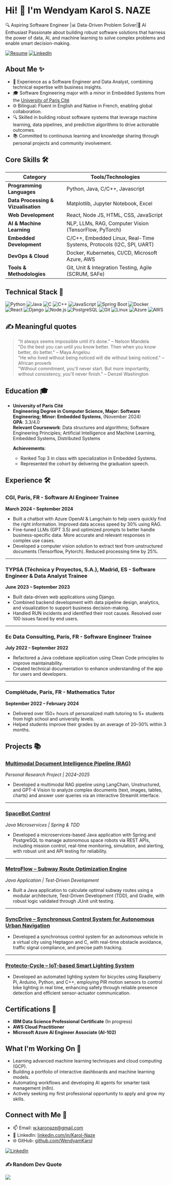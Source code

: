 # Hi! 👋 I'm Wendyam Karol S. NAZE

🔍 Aspiring Software Engineer |📊 Data-Driven Problem Solver|🤖 AI Enthusiast 
Passionate about building robust software solutions that harness the power of data, AI, and machine learning to solve complex problems and enable smart 
decision-making.

[![Resume](https://img.shields.io/badge/My%20Resume-red?style=flat-square&logo=google-chrome&logoColor=white)](https://wendyamkarol.github.io/Karol-Naze-resume/)
[![LinkedIn](https://img.shields.io/badge/LinkedIn-blue?style=flat-square&logo=linkedin&logoColor=white)](https://www.linkedin.com/in/karol-naze/)

## About Me ✨
- 🏦 Experience as a Software Engineer and Data Analyst, combining technical expertise with business insights.
- 🎓 Software Engineering major with a minor in Embedded Systems from the [University of Paris Cité](https://u-paris.fr/)
- 🌐 Bilingual: Fluent in English and Native in French, enabling global collaboration.
- 🔍 Skilled in building robust software systems that leverage machine learning, data pipelines, and predictive algorithms to drive actionable outcomes.
-  📚 Committed to continuous learning and knowledge sharing through personal projects and community involvement.



## Core Skills 🛠️

| **Category**               | **Tools/Technologies**                                               |
|----------------------------|--------------------------------------------------------------------|
| **Programming Languages**  | Python, Java, C/C++, Javascript
| **Data Processing & Vizualisation**     | Matplotlib, Jupyter Notebook, Excel                            |
| **Web Development**        | React, Node JS, HTML, CSS, JavaScript                             |                          
| **AI & Machine Learning**       | NLP, LLMs, RAG, Computer Vision (TensorFlow, PyTorch)                 |
| **Embedded Development**     | C/C++, Embedded Linux, Real-Time Systems, Protocols (I2C, SPI, UART)  |
| **DevOps & Cloud**            | Docker, Kubernetes, CI/CD, Microsoft Azure, AWS  |
| **Tools & Methodologies**     | Git, Unit & Integration Testing, Agile (SCRUM, SAFe) |


## Technical Stack 🚀
![Python](https://img.shields.io/badge/-Python-3776AB?logo=python&logoColor=white)
![Java](https://img.shields.io/badge/-Java-007396?logo=java&logoColor=white)
![C](https://img.shields.io/badge/-C-A8B9CC?logo=c&logoColor=white)
![C++](https://img.shields.io/badge/-C++-00599C?logo=c%2B%2B&logoColor=white)
![JavaScript](https://img.shields.io/badge/-JavaScript-F7DF1E?logo=javascript&logoColor=black)
![Spring Boot](https://img.shields.io/badge/-Spring%20Boot-6DB33F?logo=springboot&logoColor=white)
![Docker](https://img.shields.io/badge/-Docker-2496ED?logo=docker&logoColor=white)
![React](https://img.shields.io/badge/-React-61DAFB?logo=React&logoColor=black)
![Django](https://img.shields.io/badge/-Django-092E20?logo=django&logoColor=white)
![Node.js](https://img.shields.io/badge/-Node.js-339933?logo=Node.js&logoColor=white)
![PostgreSQL](https://img.shields.io/badge/-PostgreSQL-4169E1?logo=postgresql&logoColor=white)
![Git](https://img.shields.io/badge/-Git-F05032?logo=git&logoColor=white)
![Linux](https://img.shields.io/badge/-Linux-000000?logo=linux&logoColor=white)
![Azure](https://img.shields.io/badge/-Azure-0078D4?logo=microsoftazure&logoColor=white)
![AWS](https://img.shields.io/badge/-AWS-232F3E?logo=amazonaws&logoColor=white)

## ✍️ Meaningful quotes

> "It always seems impossible until it’s done." – Nelson Mandela  
> "Do the best you can until you know better. Then when you know better, do better." – Maya Angelou  
> "He who lived without being noticed will die without being noticed." – African proverb  
> "Without commitment, you'll never start. But more importantly, without consistency, you'll never finish." – Denzel Washington

## Education 🎓
- **University of Paris Cité**  
  **Engineering Degree in Computer Science, Major: Software Engineering; Minor: Embedded Systems**, (November 2024)  
  **GPA**: 3.3/4.0  
  **Relevant Coursework**: Data structures and algorithms; Software Engineering Principles; Artificial Intelligence and Machine Learning, Embedded Systems, Distributed Systems
  
  **Achievements**:
  - Ranked Top 3 in class with specialization in Embedded Systems.
  - Represented the cohort by delivering the graduation speech.
    
## Experience 🛠️
### CGI, Paris, FR - Software AI Engineer Trainee  
**March 2024 – September 2024**  

- Built a chatbot with Azure OpenAI & Langchain to help users quickly find the right information. Improved data access speed by 30% using RAG.  
- Fine-tuned LLMs (GPT 3.5) and optimized prompts to better handle business-specific data. More accurate and relevant responses in complex use cases.  
- Developed a computer vision solution to extract text from unstructured documents (Tensorflow, Pytorch). Reduced processing time by 25%.  

---

### TYPSA (Téchnica y Proyectos, S.A.), Madrid, ES - Software Engineer & Data Analyst Trainee  
**June 2023 – September 2023**  

- Built data-driven web applications using Django.  
- Combined backend development with data pipeline design, analytics, and visualization to support business decision-making.  
- Handled RUN incidents and identified their root causes. Resolved over 100 issues faced by end users.  

---

### Ec Data Consulting, Paris, FR - Software Engineer Trainee  
**July 2022 – September 2022**  

- Refactored a Java codebase application using Clean Code principles to improve maintainability.  
- Created technical documentation to enhance understanding of the app for users and developers.  

---

### Complétude, Paris, FR - Mathematics Tutor  
**September 2022 – February 2024**  

- Delivered over 150+ hours of personalized math tutoring to 5+ students from high school and university levels.  
- Helped students improve their grades by an average of 20–30% within 3 months.  

## Projects 📚

### [Multimodal Document Intelligence Pipeline (RAG)](https://github.com/WendyamKarol/IA-Projects-Hub/tree/main/RAG/NOTEBOOKS)  
*Personal Research Project | 2024–2025*  
- Developed a multimodal RAG pipeline using LangChain, Unstructured, and GPT-4 Vision to analyze complex documents (text, images, tables, charts) and answer user queries via an interactive Streamlit interface.  

---

### [SpaceBot Control](https://github.com/WendyamKarol/tech-stack-lab/tree/main/TEST%20%26%20SIMULATION)  
*Java Microservices | Spring & TDD*  
- Developed a microservices-based Java application with Spring and PostgreSQL to manage autonomous space robots via REST APIs, including mission control, real-time monitoring, simulation, and alerting, with robust unit and API testing for reliability.  

---

### [MetroFlow – Subway Route Optimization Engine](https://github.com/WendyamKarol/tech-stack-lab/tree/main/EIDD%20Subway-Map%20Project)  
*Java Application | Test-Driven Development*  
- Built a Java application to calculate optimal subway routes using a modular architecture, Test-Driven Development (TDD), and Gradle, with robust logic validated through JUnit unit testing.  

---

### [SyncDrive – Synchronous Control System for Autonomous Urban Navigation](https://github.com/WendyamKarol/tech-stack-lab/tree/main/PROGRAMMATION%20SYNCHRONE/progsync-m2-eidd-23-24/progsync-m2-eidd-23-24/projet)  
- Developed a synchronous control system for an autonomous vehicle in a virtual city using Heptagon and C, with real-time obstacle avoidance, traffic signal compliance, and precise path tracking.  

---

### [Protecto-Cycle – IoT-based Smart Lighting System](https://github.com/WendyamKarol/tech-stack-lab/tree/main/THE%20PROTECTO-CYCLE)  
- Developed an automated lighting system for bicycles using Raspberry Pi, Arduino, Python, and C++, employing PIR motion sensors to control bike lighting in real time, enhancing safety through reliable presence detection and efficient sensor-actuator communication.

## Certifications 🏅
- **IBM Data Science Professional Certificate** (In progress)  
- **AWS Cloud Practitioner**  
- **Microsoft Azure AI Engineer Associate (AI-102)**

## What I'm Working On 🚀
- Learning advanced machine learning techniques and cloud computing (GCP).  
- Building a portfolio of interactive dashboards and machine learning models.  
- Automating workflows and developing AI agents for smarter task management (n8n).
- Actively seeking my first professional opportunity to apply and grow my skills.

## Connect with Me 🔗
- 📫 Email: [w.karonaze@gmail.com](mailto:w.karolnaze@gmail.com)  
- 💼 LinkedIn: [linkedin.com/in/Karol-Naze](https://www.linkedin.com/in/karol-naze/)  
- 🌐 GitHub: [github.com/WendyamKarol](https://github.com/WendyamKarol)

[![LinkedIn](https://img.shields.io/badge/LinkedIn-blue?style=flat-square&logo=linkedin&logoColor=white)](https://www.linkedin.com/in/karol-naze/)

<!-- Actual link to your LinkedIn profile -->  
[linkedin]: https://www.linkedin.com/in/karol-naze/

<!-- Badges -->
[linkedin-badge]: https://img.shields.io/badge/-LinkedIn-blue?style=flat-square&logo=Linkedin&logoColor=white

### ✍️ Random Dev Quote
![](https://quotes-github-readme.vercel.app/api?type=horizontal&theme=radical)
